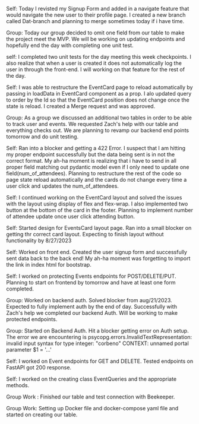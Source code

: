 <!-- August 30,  2023 -->

Self: Today I revisted my Signup Form and added in a navigate feature that would navigate the new user to their profile page. I created a new branch called Dat-branch and planning to merge sometimes today if i have time.

Group: Today our group decided to omit one field from our table to make the project meet the MVP. We will be working on updating endpoints and hopefully end the day with completing one unit test.

self: I completed two unit tests for the day meeting this week checkpoints. I also realize that when a user is created it does not automatically log the user in through the front-end. I will working on that feature for the rest of the day.

<!-- August 29,  2023 -->

Self: I was able to restructure the EventCard page to reload automatically by passing in loadData in EventCard component as a prop. I alo updated query to order by the Id so that the EventCard position does not change once the state is reload. I created a Merge request and was approved.

Group: As a group we discussed an additional two tables in order to be able to track user and events. We requested Zach's help with our table and everything checks out. We are planning to revamp our backend end points tomorrow and do unit testing.

<!-- August 28,  2023 -->

Self: Ran into a blocker and getting a 422 Error. I suspect that I am hitting my proper endpoint successfully but the data being sent is in not the correct format. My ah-ha moment is realizing that i have to send in all proper field matching out pydantic model even if I only need to update one field(num_of_attendees). Planning to restructure the rest of the code so page state reload automatically and the cards do not change every time a user click and updates the num_of_attendees.


<!-- August 26,  2023 -->

Self: I continued working on the EventCard layout and solved the issues with the layout using display of flex and flex-wrap. I also implemented two button at the bottom of the card in the footer. Planning to implement number of attendee update once user click attending button.



<!-- August 25,  2023 -->

Self: Started design for EventsCard layout page. Ran into a small blocker on getting thr correct card layout. Expecting to finish layout without functionality by 8/27/2023



<!-- August 24,  2023 -->

Self: Worked on front end. Created the user signup form and successfully sent data back to the back end! My ah-ha moment was forgetting to import the link in index html for bootstrap.


<!-- August 23,  2023 -->

Self: I worked on protecting Events endpoints for POST/DELETE/PUT. Planning to start on frontend by tomorrow and have at least one form completed.



<!-- August 22,  2023 -->

Group: Worked on backend auth. Solved blocker from aug/21/2023. Expected to fully implement auth by the end of day. Successfully with Zach's help we completed our backend Auth. Will be working to make protected endpoints.


<!-- August 21,  2023 -->

Group: Started on Backend Auth. Hit a blocker getting error on Auth setup. The error we are encountering is psycopg.errors.InvalidTextRepresentation: invalid input syntax for type integer: "corbeno"
CONTEXT:  unnamed portal parameter $1 = '...'

<!-- August 17,  2023 -->

Self: I worked on Event endpoints for GET and DELETE. Tested endpoints on FastAPI got 200 response.

<!-- August 16, 2023 -->

Self: I worked on the creating class EventQueries and the appropriate methods.

<!-- August 15, 2023 -->

Group Work : Finished our table and test connection with Beekeeper.


<!-- August 14, 2023 -->

Group Work: Setting up Docker file and docker-compose yaml file and started on creating our table.
